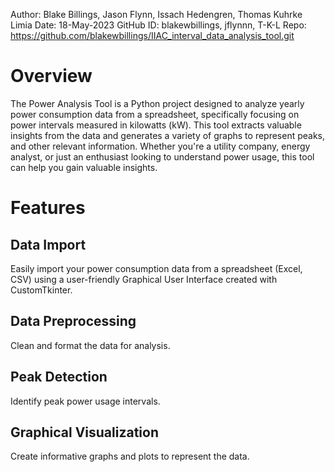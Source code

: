 Author:     Blake Billings, Jason Flynn, Issach Hedengren, Thomas Kuhrke Limia
Date:       18-May-2023
GitHub ID:  blakewbillings, jflynnn, T-K-L
Repo:       https://github.com/blakewbillings/IIAC_interval_data_analysis_tool.git


# Overview

The Power Analysis Tool is a Python project designed to analyze yearly power consumption data from a spreadsheet, specifically focusing on power intervals measured in kilowatts (kW). This tool extracts valuable insights from the data and generates a variety of graphs to represent peaks, and other relevant information. Whether you're a utility company, energy analyst, or just an enthusiast looking to understand power usage, this tool can help you gain valuable insights.

# Features

## Data Import

Easily import your power consumption data from a spreadsheet (Excel, CSV) using a user-friendly Graphical User Interface created with CustomTkinter.

## Data Preprocessing

Clean and format the data for analysis.

## Peak Detection

Identify peak power usage intervals.

## Graphical Visualization

Create informative graphs and plots to represent the data.

